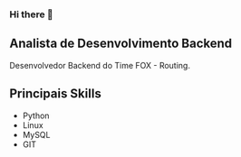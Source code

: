 ### Hi there 👋

## Analista de Desenvolvimento Backend

Desenvolvedor Backend do Time FOX - Routing.

## Principais Skills

* Python
* Linux
* MySQL
* GIT

<!--
**joaobeckner-intelipost/joaobeckner-intelipost** is a ✨ _special_ ✨ repository because its `README.md` (this file) appears on your GitHub profile.

Here are some ideas to get you started:

- 🔭 I’m currently working on ...
- 🌱 I’m currently learning ...
- 👯 I’m looking to collaborate on ...
- 🤔 I’m looking for help with ...
- 💬 Ask me about ...
- 📫 How to reach me: ...
- 😄 Pronouns: ...
- ⚡ Fun fact: ...
-->

